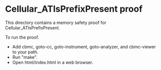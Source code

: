 # Cellular_ATIsPrefixPresent proof

This directory contains a memory safety proof for Cellular_ATIsPrefixPresent.

To run the proof.

- Add cbmc, goto-cc, goto-instrument, goto-analyzer, and cbmc-viewer to your
  path.
- Run "make".
- Open html/index.html in a web browser.
